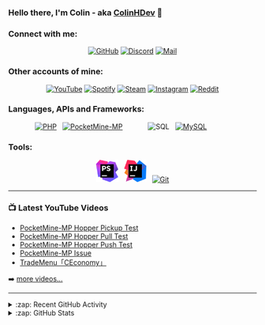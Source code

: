 ### Hello there, I'm Colin - aka [ColinHDev](https://github.com/ColinHDev) 👋

### Connect with me:

<p align="center">
	<a href="https://github.com/ColinHDev"><img src="https://img.icons8.com/bubbles/60/000000/github.png" alt="GitHub"/></a>
	<a href="https://discord.com/invite/cAYKEtaqnp"><img src="https://img.icons8.com/bubbles/60/000000/discord.png" alt="Discord"/></a>
	<a href="mailto:colinh.2911@gmail.com"><img src="https://img.icons8.com/bubbles/60/000000/gmail-new.png" alt="Mail"/></a>
</p>

### Other accounts of mine:

<p align="center">
	<a href="https://youtube.com/ColinHDev"><img src="https://img.icons8.com/bubbles/60/000000/youtube.png" alt="YouTube"/></a>
	<a href="https://open.spotify.com/user/31hlddslorcsvco4j3wipgvt67pm?si=9c143b633e75472b"><img src="https://img.icons8.com/bubbles/60/000000/spotify.png" alt="Spotify"/></a>
	<a href="https://steamcommunity.com/id/ColinHDev/"><img src="https://img.icons8.com/bubbles/60/000000/steam.png" alt="Steam"/></a>
	<a href="https://www.instagram.com/colinhdev/"><img src="https://img.icons8.com/bubbles/60/000000/instagram-new--v2.png" alt="Instagram"/></a>
	<a href="https://www.reddit.com/user/ColinHDev/"><img src="https://img.icons8.com/bubbles/60/000000/reddit.png" alt="Reddit"/></a>
</p>

### Languages, APIs and Frameworks:

<p align="center">
	<a href="https://php.net"><img src="https://img.icons8.com/dusk/50/000000/php-logo.png" alt="PHP"/></a> &nbsp
	<a href="https://pmmp.io"><img src="https://avatars.githubusercontent.com/u/3150836?s=200&v=4" width="42" alt="PocketMine-MP"/></a> &nbsp &nbsp &nbsp &nbsp &nbsp &nbsp
	<img src="https://img.icons8.com/external-soft-fill-juicy-fish/50/000000/external-sql-coding-and-development-soft-fill-soft-fill-juicy-fish.png" alt="SQL"/> &nbsp
	<a href="https://www.mysql.com"><img src="https://img.icons8.com/color/50/000000/mysql-logo.png" alt="MySQL"/></a> &nbsp &nbsp &nbsp &nbsp &nbsp &nbsp
</p>

### Tools:

<p align="center">
	<a href="https://www.jetbrains.com/phpstorm/"><img src="https://raw.githubusercontent.com/JetBrains/logos/96b4e064be1c0c0bee9e0636c925d10aa64732b6/web/phpstorm/phpstorm.svg" width="45" alt="PhpStorm"/></a> &nbsp
	<a href="https://www.jetbrains.com/idea/"><img src="https://raw.githubusercontent.com/JetBrains/logos/96b4e064be1c0c0bee9e0636c925d10aa64732b6/web/intellij-idea/intellij-idea.svg" width="45" alt="IntelliJ IDEA"/></a> &nbsp
	<a href="https://git-scm.com/"><img src="https://img.icons8.com/color/50/000000/git.png" alt="Git"/></a>
</p>

---

### 📺 Latest YouTube Videos
<!-- YOUTUBE:START -->
- [PocketMine-MP Hopper Pickup Test](https://www.youtube.com/watch?v=hVEPiK9KWkA)
- [PocketMine-MP Hopper Pull Test](https://www.youtube.com/watch?v=6NWvr6Kv88E)
- [PocketMine-MP Hopper Push Test](https://www.youtube.com/watch?v=4gSyuViaPaU)
- [PocketMine-MP Issue](https://www.youtube.com/watch?v=WZJLEkgbNUM)
- [TradeMenu「CEconomy」](https://www.youtube.com/watch?v=ed4_q23Zanc)
<!-- YOUTUBE:END -->
➡️ [more videos...](https://youtube.com/ColinHDev)

---

<details>
  <summary>:zap: Recent GitHub Activity</summary>

<!--START_SECTION:activity-->
1. 🗣 Commented on [#104](https://github.com/ColinHDev/CPlot/pull/104#issuecomment-1881836806) in [ColinHDev/CPlot](https://github.com/ColinHDev/CPlot)
2. ❌ Closed PR [#104](https://github.com/ColinHDev/CPlot/pull/104) in [ColinHDev/CPlot](https://github.com/ColinHDev/CPlot)
3. 🗣 Commented on [#103](https://github.com/ColinHDev/CPlot/pull/103#issuecomment-1881834403) in [ColinHDev/CPlot](https://github.com/ColinHDev/CPlot)
4. ❌ Closed PR [#103](https://github.com/ColinHDev/CPlot/pull/103) in [ColinHDev/CPlot](https://github.com/ColinHDev/CPlot)
5. 🗣 Commented on [#66](https://github.com/ColinHDev/GaTDsen/issues/66#issuecomment-1856373500) in [ColinHDev/GaTDsen](https://github.com/ColinHDev/GaTDsen)
6. 🗣 Commented on [#66](https://github.com/ColinHDev/GaTDsen/issues/66#issuecomment-1855045789) in [ColinHDev/GaTDsen](https://github.com/ColinHDev/GaTDsen)
7. 🔒 Closed issue [#66](https://github.com/ColinHDev/GaTDsen/issues/66) in [ColinHDev/GaTDsen](https://github.com/ColinHDev/GaTDsen)
8. 🗣 Commented on [#66](https://github.com/ColinHDev/GaTDsen/issues/66#issuecomment-1854070616) in [ColinHDev/GaTDsen](https://github.com/ColinHDev/GaTDsen)
9. 🗣 Commented on [#66](https://github.com/ColinHDev/GaTDsen/issues/66#issuecomment-1854047695) in [ColinHDev/GaTDsen](https://github.com/ColinHDev/GaTDsen)
10. 🗣 Commented on [#66](https://github.com/ColinHDev/GaTDsen/issues/66#issuecomment-1853693575) in [ColinHDev/GaTDsen](https://github.com/ColinHDev/GaTDsen)
<!--END_SECTION:activity-->

</details>

<details>
  <summary>:zap: GitHub Stats</summary>

  <img alt="ColinHDev's GitHub Stats" src="https://github-readme-stats.vercel.app/api?username=ColinHDev&theme=dark&count_private=true&show_icons=true&hide_rank=true&include_all_commits=true" />
  <img alt="ColinHDev's GitHub Stats" src="https://github-readme-stats.vercel.app/api/top-langs/?username=ColinHDev&theme=dark&show_icons=true" />
  <img alt="ColinHDev's GitHub Stats" src="https://github-profile-trophy.vercel.app/?username=ColinHDev&theme=darkhub" />

</details>
